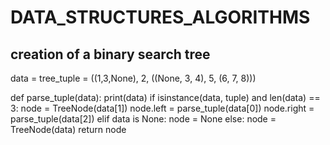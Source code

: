 # DATA_STRUCTURES_ALGORITHMS
## creation of a binary search tree

data = tree_tuple = ((1,3,None), 2, ((None, 3, 4), 5, (6, 7, 8)))

def parse_tuple(data):
    print(data)
    if isinstance(data, tuple) and len(data) == 3:
        node = TreeNode(data[1])
        node.left = parse_tuple(data[0])
        node.right = parse_tuple(data[2])
    elif data is None:
        node = None
    else:
        node = TreeNode(data)
    return node
